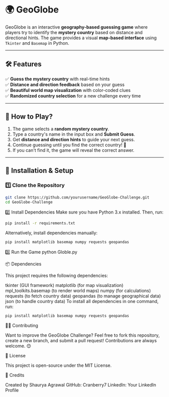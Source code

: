 # 🌍 GeoGlobe 

GeoGlobe is an interactive **geography-based guessing game** where players try to identify the **mystery country** based on distance and directional hints. The game provides a visual **map-based interface** using `Tkinter` and `Basemap` in Python.

---

## 🛠 Features
✅ **Guess the mystery country** with real-time hints  
✅ **Distance and direction feedback** based on your guess  
✅ **Beautiful world map visualization** with color-coded clues  
✅ **Randomized country selection** for a new challenge every time  

---

## 📌 How to Play?
1. The game selects a **random mystery country**.
2. Type a country's name in the input box and **Submit Guess**.
3. Get **distance and direction hints** to guide your next guess.
4. Continue guessing until you find the correct country! 🎯
5. If you can't find it, the game will reveal the correct answer.

---

## 🔧 Installation & Setup

### **1️⃣ Clone the Repository**
```sh
git clone https://github.com/yourusername/GeoGlobe-Challenge.git
cd GeoGlobe-Challenge
```
2️⃣ Install Dependencies
Make sure you have Python 3.x installed. Then, run:
```sh
pip install -r requirements.txt
```
Alternatively, install dependencies manually:
```sh
pip install matplotlib basemap numpy requests geopandas
```

3️⃣ Run the Game
python Globle.py

📦 Dependencies

This project requires the following dependencies:

tkinter (GUI framework)
matplotlib (for map visualization)
mpl_toolkits.basemap (to render world maps)
numpy (for calculations)
requests (to fetch country data)
geopandas (to manage geographical data)
json (to handle country data)
To install all dependencies in one command, run:
```sh
pip install matplotlib basemap numpy requests geopandas
```

👨‍💻 Contributing

Want to improve the GeoGlobe Challenge?
Feel free to fork this repository, create a new branch, and submit a pull request! Contributions are always welcome. 😊

📜 License

This project is open-source under the MIT License.

🌟 Credits

Created by Shaurya Agrawal
GitHub: Cranberry7
LinkedIn: Your LinkedIn Profile
